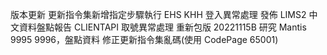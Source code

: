 版本更新
更新指令集新增指定步驟執行
EHS KHH 登入異常處理
發佈 LIMS2 中文資料盤點報告
CLIENTAPI 取號異常處理
重新包版 20221115B
研究 Mantis 9995 9996，盤點資料
修正更新指令集亂碼(使用 CodePage 65001)